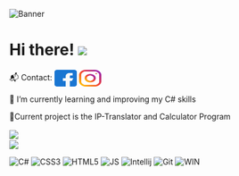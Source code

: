 ![Banner](https://user-images.githubusercontent.com/62424752/147815813-2c60cb80-d6f8-453a-a8ca-fbded602e232.png)


# Hi there! <img src="https://raw.githubusercontent.com/MartinHeinz/MartinHeinz/master/wave.gif" width="30px">

<p align="left">
📬 Contact: 
<a href="https://fb.com/fhr.szabolcs" target="blank"><img align="center" src="/src/facebook.svg" alt="fhr.szabolcs" height="30" width="40" /></a>
<a href="https://instagram.com/sz1nes" target="blank"><img align="center" src="/src/instagram.svg" alt="sz1nes" height="30" width="40" /></a>
</p>


<p>🌱 I’m currently learning and improving my C# skills</p>

🔭Current project is the IP-Translator and Calculator Program

<a href= "https://github.com/anuraghazra/github-readme-stats">
  <img align="center" src="https://github-readme-stats.vercel.app/api?username=feherszabolcs&theme=vision-friendly-dark&show_icons=true" />
</a>
<br>
<a href= "https://github.com/anuraghazra/github-readme-stats">
  <img align="center" src="https://github-readme-stats.vercel.app/api/top-langs/?username=feherszabolcs&langs_count=4&theme=vision-friendly-dark" />
</a>
<br>

![C#](https://img.shields.io/badge/C%23-239120?style=for-the-badge&logo=c-sharp&logoColor=white)
![CSS3](https://img.shields.io/badge/CSS3-1572B6?style=for-the-badge&logo=css3&logoColor=white)
![HTML5](https://img.shields.io/badge/HTML5-E34F26?style=for-the-badge&logo=html5&logoColor=white)
![JS](https://img.shields.io/badge/JavaScript-323330?style=for-the-badge&logo=javascript&logoColor=F7DF1E)
![Intellij](https://img.shields.io/badge/IntelliJIDEA-000000.svg?style=for-the-badge&logo=intellij-idea&logoColor=white)
![Git](https://img.shields.io/badge/GIT-E44C30?style=for-the-badge&logo=git&logoColor=white)
![WIN](https://img.shields.io/badge/Windows-0078D6?style=for-the-badge&logo=windows&logoColor=white)














